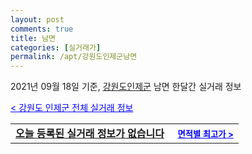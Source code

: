 ```yaml
---
layout: post
comments: true
title: 남면
categories: [실거래가]
permalink: /apt/강원도인제군남면
---
```


2021년 09월 18일 기준, <a href="/apt/강원도인제군">강원도인제군</a> 남면 한달간 실거래 정보

<a style="color: blue;" href="/apt/강원도인제군">< 강원도 인제군 전체 실거래 정보</a>
<!---- start ---->
<table>
  <tr>
    <td colspan="4" style="font-weight: bold;"><a href="/apt/강원도인제군남면{name_without_space}">오늘 등록된 실거래 정보가 없습니다</a> &nbsp;&nbsp;&nbsp; <a style="color: blue; font-size: smaller;" href="/apt/강원도인제군남면{name_without_space}">면적별 최고가 ></a></td>
  </tr>
    
</table>
<!---- end ---->
    